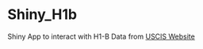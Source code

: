 # Shiny_H1b
Shiny App to interact with H1-B Data from [USCIS Website](https://www.uscis.gov/h-1b-data-hub)
